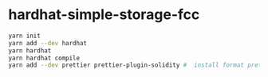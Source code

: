 # hardhat-simple-storage-fcc

```bash
yarn init
yarn add --dev hardhat
yarn hardhat
yarn hardhat compile
yarn add --dev prettier prettier-plugin-solidity #  install format prettier
```
